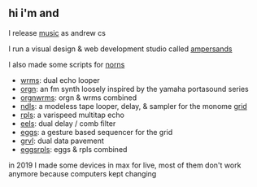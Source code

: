 ## hi i'm and

I release [music](https://andrewcs.bandcamp.com/) as andrew cs

I run a visual design & web development studio called [ampersands](https://ampersands.space/)

I also made some scripts for [norns](https://monome.org/docs/norns/)
- [wrms](https://github.com/andr-ew/wrms): dual echo looper
- [orgn](https://github.com/andr-ew/orgn): an fm synth loosely inspired by the yamaha portasound series
- [orgnwrms](https://github.com/andr-ew/orgnwrms): orgn & wrms combined
- [ndls](https://github.com/andr-ew/ndls): a modeless tape looper, delay, & sampler for the monome [grid](https://monome.org/docs/grid/)
- [rpls](https://github.com/andr-ew/rpls): a varispeed multitap echo
- [eels](https://github.com/andr-ew/eels): dual delay / comb filter
- [eggs](https://github.com/andr-ew/eggs): a gesture based sequencer for the grid
- [grvl](https://github.com/andr-ew/grvl): dual data pavement
- [eggsrpls](https://github.com/andr-ew/eggsrpls): eggs & rpls combined

in 2019 I made some devices in max for live, most of them don't work anymore because computers kept changing
